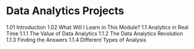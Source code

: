 # Data Analytics Projects
1.01 Introduction
1.02 What Will I Learn in This Module?
1.1 Analytics in Real Time
1.1.1 The Value of Data Analytics
1.1.2 The Data Analytics Revolution
1.1.3 Finding the Answers
1.1.4 Different Types of Analysis


